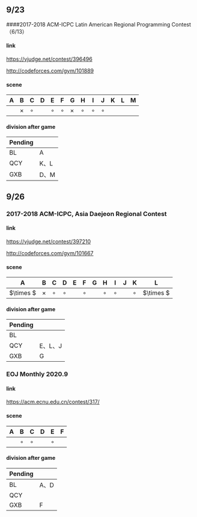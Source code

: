 ## 9/23

####2017-2018 ACM-ICPC Latin American Regional Programming Contest（6/13）

#### link

https://vjudge.net/contest/396496

http://codeforces.com/gym/101889

#### scene

| A    | B        | C       | D    | E       | F       | G        | H       | I       | J       | K    | L    | M    |
| ---- | -------- | ------- | ---- | ------- | ------- | -------- | ------- | ------- | ------- | ---- | ---- | ---- |
|      | $\times$ | $\circ$ |      | $\circ$ | $\circ$ | $\times$ | $\circ$ | $\circ$ | $\circ$ |      |      |      |

#### division after game

| Pending |      |
| ------- | ---- |
| BL      | A    |
| QCY     | K、L |
| GXB     | D、M |

## 9/26

### 2017-2018 ACM-ICPC, Asia Daejeon Regional Contest

#### link

https://vjudge.net/contest/397210

http://codeforces.com/gym/101667

#### scene

| A         | B        | C       | D       | E    | F       | G    | H       | I       | J    | K       | L         |
| --------- | -------- | ------- | ------- | ---- | ------- | ---- | ------- | ------- | ---- | ------- | --------- |
| $\times $ | $\times$ | $\circ$ | $\circ$ |      | $\circ$ |      | $\circ$ | $\circ$ |      | $\circ$ | $\times $ |

#### division after game

| Pending |         |
| ------- | ------- |
| BL      |         |
| QCY     | E、L、J |
| GXB     | G       |

### EOJ Monthly 2020.9

#### link

https://acm.ecnu.edu.cn/contest/317/

#### scene

| A    | B       | C       | D    | E       | F    |
| ---- | ------- | ------- | ---- | ------- | ---- |
|      | $\circ$ | $\circ$ |      | $\circ$ |      |

#### division after game

| Pending |      |
| ------- | ---- |
| BL      | A、D |
| QCY     |      |
| GXB     | F    |
